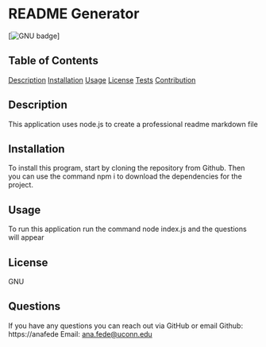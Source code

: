 # README Generator
  [![GNU badge](https://img.shields.io/badge/license-GPLv3-brightgreen.svg)]

## Table of Contents
[Description](#description)
[Installation](#installation)
[Usage](#usage)
[License](#license)
[Tests](#tests)
[Contribution](#contribution)

## Description 
This application uses node.js to create a professional readme markdown file

## Installation
To install this program, start by cloning the repository from Github. Then you can use the command npm i to download the dependencies for the project. 

## Usage
To run this application run the command node index.js and the questions will appear

## License 
GNU

## Questions
If you have any questions you can reach out via GitHub or email
Github: https://anafede
Email: ana.fede@uconn.edu